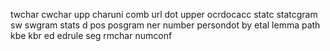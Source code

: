 twchar
cwchar
upp
charuni
comb
url
dot
upper
ocrdocacc
statc
statcgram
sw
swgram
stats
d
pos
posgram
ner
number
persondot
by
etal
lemma
path
kbe
kbr
ed
edrule
seg
rmchar
numconf
